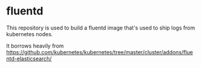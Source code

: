 # fluentd

This repository is used to build a fluentd image that's used to ship logs from kubernetes nodes.

It borrows heavily from https://github.com/kubernetes/kubernetes/tree/master/cluster/addons/fluentd-elasticsearch/
